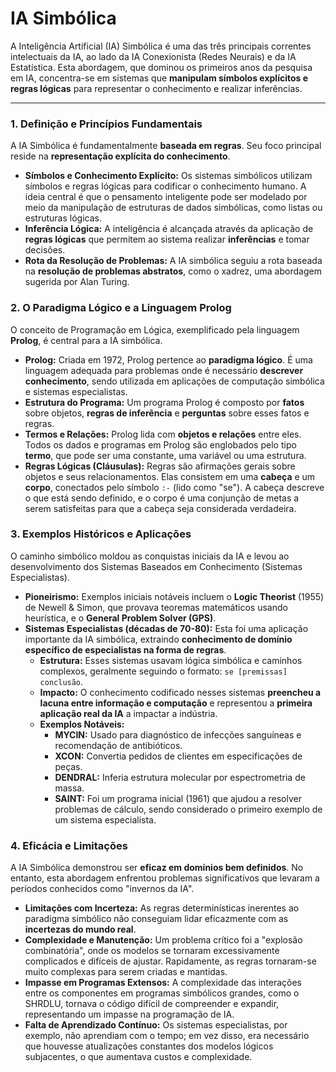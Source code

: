 
# IA Simbólica

A Inteligência Artificial (IA) Simbólica é uma das três principais correntes intelectuais da IA, ao lado da IA Conexionista (Redes Neurais) e da IA Estatística. Esta abordagem, que dominou os primeiros anos da pesquisa em IA, concentra-se em sistemas que **manipulam símbolos explícitos e regras lógicas** para representar o conhecimento e realizar inferências.

----------

### 1. Definição e Princípios Fundamentais

A IA Simbólica é fundamentalmente **baseada em regras**. Seu foco principal reside na **representação explícita do conhecimento**.

-   **Símbolos e Conhecimento Explícito:** Os sistemas simbólicos utilizam símbolos e regras lógicas para codificar o conhecimento humano. A ideia central é que o pensamento inteligente pode ser modelado por meio da manipulação de estruturas de dados simbólicas, como listas ou estruturas lógicas.
-   **Inferência Lógica:** A inteligência é alcançada através da aplicação de **regras lógicas** que permitem ao sistema realizar **inferências** e tomar decisões.
-   **Rota da Resolução de Problemas:** A IA simbólica seguiu a rota baseada na **resolução de problemas abstratos**, como o xadrez, uma abordagem sugerida por Alan Turing.

### 2. O Paradigma Lógico e a Linguagem Prolog

O conceito de Programação em Lógica, exemplificado pela linguagem **Prolog**, é central para a IA simbólica.

-   **Prolog:** Criada em 1972, Prolog pertence ao **paradigma lógico**. É uma linguagem adequada para problemas onde é necessário **descrever conhecimento**, sendo utilizada em aplicações de computação simbólica e sistemas especialistas.
-   **Estrutura do Programa:** Um programa Prolog é composto por **fatos** sobre objetos, **regras de inferência** e **perguntas** sobre esses fatos e regras.
-   **Termos e Relações:** Prolog lida com **objetos e relações** entre eles. Todos os dados e programas em Prolog são englobados pelo tipo **termo**, que pode ser uma constante, uma variável ou uma estrutura.
-   **Regras Lógicas (Cláusulas):** Regras são afirmações gerais sobre objetos e seus relacionamentos. Elas consistem em uma **cabeça** e um **corpo**, conectados pelo símbolo `:-` (lido como "se"). A cabeça descreve o que está sendo definido, e o corpo é uma conjunção de metas a serem satisfeitas para que a cabeça seja considerada verdadeira.

### 3. Exemplos Históricos e Aplicações

O caminho simbólico moldou as conquistas iniciais da IA e levou ao desenvolvimento dos Sistemas Baseados em Conhecimento (Sistemas Especialistas).

-   **Pioneirismo:** Exemplos iniciais notáveis incluem o **Logic Theorist** (1955) de Newell & Simon, que provava teoremas matemáticos usando heurística, e o **General Problem Solver (GPS)**.
-   **Sistemas Especialistas (décadas de 70-80):** Esta foi uma aplicação importante da IA simbólica, extraindo **conhecimento de domínio específico de especialistas na forma de regras**.
    -   **Estrutura:** Esses sistemas usavam lógica simbólica e caminhos complexos, geralmente seguindo o formato: `se [premissas] conclusão`.
    -   **Impacto:** O conhecimento codificado nesses sistemas **preencheu a lacuna entre informação e computação** e representou a **primeira aplicação real da IA** a impactar a indústria.
    -   **Exemplos Notáveis:**
        -   **MYCIN:** Usado para diagnóstico de infecções sanguíneas e recomendação de antibióticos.
        -   **XCON:** Convertia pedidos de clientes em especificações de peças.
        -   **DENDRAL:** Inferia estrutura molecular por espectrometria de massa.
	    -   **SAINT:** Foi um programa inicial (1961) que ajudou a resolver problemas de cálculo, sendo considerado o primeiro exemplo de um sistema especialista.

### 4. Eficácia e Limitações

A IA Simbólica demonstrou ser **eficaz em domínios bem definidos**. No entanto, esta abordagem enfrentou problemas significativos que levaram a períodos conhecidos como "invernos da IA".

-   **Limitações com Incerteza:** As regras determinísticas inerentes ao paradigma simbólico não conseguiam lidar eficazmente com as **incertezas do mundo real**.
-   **Complexidade e Manutenção:** Um problema crítico foi a "explosão combinatória", onde os modelos se tornaram excessivamente complicados e difíceis de ajustar. Rapidamente, as regras tornaram-se muito complexas para serem criadas e mantidas.
-   **Impasse em Programas Extensos:** A complexidade das interações entre os componentes em programas simbólicos grandes, como o SHRDLU, tornava o código difícil de compreender e expandir, representando um impasse na programação de IA.
-   **Falta de Aprendizado Contínuo:** Os sistemas especialistas, por exemplo, não aprendiam com o tempo; em vez disso, era necessário que houvesse atualizações constantes dos modelos lógicos subjacentes, o que aumentava custos e complexidade.